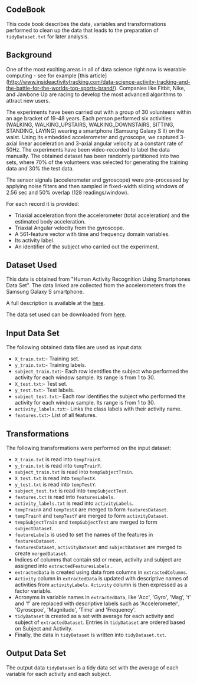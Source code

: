 CodeBook
---------------------------------------------------------------
This code book describes the data, variables and transformations performed to clean up the data that leads to the preparation of `tidyDataset.txt` for later analysis.

Background
---------------------------------------------------------------
One of the most exciting areas in all of data science right now is wearable computing - see for example [this article] (http://www.insideactivitytracking.com/data-science-activity-tracking-and-the-battle-for-the-worlds-top-sports-brand/).  Companies like Fitbit, Nike, and Jawbone Up are racing to develop the most advanced algorithms to attract new users. 

The experiments have been carried out with a group of 30 volunteers within an age bracket of 19-48 years.  Each person performed six activities (WALKING, WALKING_UPSTAIRS, WALKING_DOWNSTAIRS, SITTING, STANDING, LAYING) wearing a smartphone (Samsung Galaxy S II) on the waist.  Using its embedded accelerometer and gyroscope, we captured 3-axial linear acceleration and 3-axial angular velocity at a constant rate of 50Hz.  The experiments have been video-recorded to label the data manually.  The obtained dataset has been randomly partitioned into two sets, where 70% of the volunteers was selected for generating the training data and 30% the test data. 

The sensor signals (accelerometer and gyroscope) were pre-processed by applying noise filters and then sampled in fixed-width sliding windows of 2.56 sec and 50% overlap (128 readings/window). 

For each record it is provided:
- Triaxial acceleration from the accelerometer (total acceleration) and the estimated body acceleration.
- Triaxial Angular velocity from the gyroscope. 
- A 561-feature vector with time and frequency domain variables. 
- Its activity label. 
- An identifier of the subject who carried out the experiment.

Dataset Used
---------------------------------------------------------------
This data is obtained from "Human Activity Recognition Using Smartphones Data Set".  The data linked are collected from the accelerometers from the Samsung Galaxy S smartphone.  

A full description is available at the [here](http://archive.ics.uci.edu/ml/datasets/Human+Activity+Recognition+Using+Smartphones).

The data set used can be downloaded from [here](https://d396qusza40orc.cloudfront.net/getdata%2Fprojectfiles%2FUCI%20HAR%20Dataset.zip).

Input Data Set
---------------------------------------------------------------
The following obtained data files are used as input data:

- `X_train.txt`:- Training set.
- `y_train.txt`:- Training labels.
- `subject_train.txt`:- Each row identifies the subject who performed the activity for each window sample.  Its range is from 1 to 30.
- `X_test.txt`:- Test set.
- `y_test.txt`:- Test labels.
- `subject_test.txt`:- Each row identifies the subject who performed the activity for each window sample.  Its range is from 1 to 30.
- `activity_labels.txt`:- Links the class labels with their activity name.
- `features.txt`:- List of all features.

Transformations
---------------------------------------------------------------
The following transformations were performed on the input dataset:

- `X_train.txt` is read into `tempTrainX`.
- `y_train.txt` is read into `tempTrainY`.
- `subject_train.txt` is read into `tempSubjectTrain`.
- `X_test.txt` is read into `tempTestX`.
- `y_test.txt` is read into `tempTestY`.
- `subject_test.txt` is read into `tempSubjectTest`.
- `features.txt` is read into `featuresLabels`.
- `activity_labels.txt` is read into `activityLabels`.
- `tempTrainX` and `tempTestX` are merged to form `featuresDataset`.
- `tempTrainY` and `tempTestY` are merged to form `activityDataset`.
- `tempSubjectTrain` and `tempSubjectTest` are merged to form `subjectDataset`.
- `featureLabels` is used to set the names of the features in `featuresDataset`.
- `featuresDataset`, `activityDataset` and `subjectDataset` are merged to create `mergedDataset`.
- Indices of columns that contain std or mean, activity and subject are assigned into `extractedFeaturesLabels` .
- `extractedData` is created using data from columns in `extractedColumns`.
- `Activity` column in `extractedData` is updated with descriptive names of activities from `activityLabels`.  `Activity` column is then expressed as a factor variable.
- Acronyms in variable names in `extractedData`, like 'Acc', 'Gyro', 'Mag', 't' and 'f' are replaced with descriptive labels such as 'Accelerometer', 'Gyroscpoe', 'Magnitude', 'Time' and 'Frequency'.
- `tidyDataset` is created as a set with average for each activity and subject of `extractedDataset`.  Entries in `tidyDataset` are ordered based on Subject and Activity.
- Finally, the data in `tidyDataset` is written into `tidyDataset.txt`.

Output Data Set
---------------------------------------------------------------
The output data `tidyDataset` is a tidy data set with the average of each variable for each activity and each subject. 
